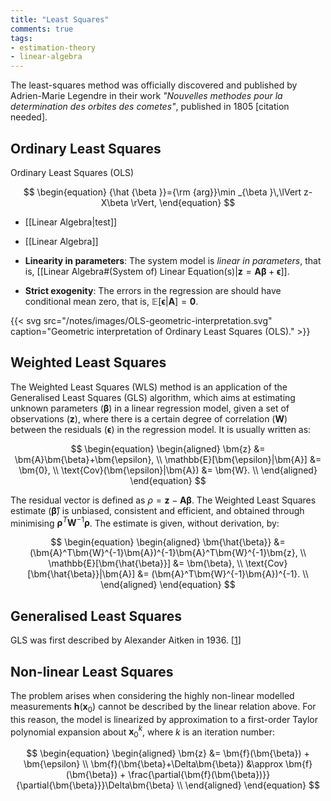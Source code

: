 ```yaml
---
title: "Least Squares"
comments: true
tags:
- estimation-theory
- linear-algebra
---
```


The least-squares method was officially discovered and published by Adrien-Marie
Legendre in their work _"Nouvelles methodes pour la determination des orbites
des cometes"_, published in 1805 \[citation needed\].

## Ordinary Least Squares

Ordinary Least Squares (OLS)

$$
\begin{equation}
    {\hat {\beta }}={\rm {arg}}\min _{\beta }\,\lVert z-X\beta \rVert,
\end{equation}
$$

- [[Linear Algebra|test]]
- [[Linear Algebra]]

- **Linearity in parameters**: The system model is _linear in
  parameters_, that is, [[Linear Algebra#(System of) Linear Equation(s)|$\bm{z} = \bm{A}\bm{\beta}+\bm{\epsilon}$]].
- **Strict exogenity**: The errors in the regression are should have conditional mean
  zero, that is, $\mathbb{E}[\bm{\epsilon}|\bm{A}] = \bm{0}$.

{{< svg src="/notes/images/OLS-geometric-interpretation.svg" caption="Geometric interpretation of Ordinary Least Squares (OLS)." >}}

## Weighted Least Squares

The Weighted Least Squares (WLS) method is an application of the
Generalised Least Squares (GLS) algorithm, which aims at
estimating unknown parameters ($\bm{\beta}$) in a linear regression model, given a
set of observations ($\bm{z}$), where there is a certain degree of correlation
($\bm{W}$) between the residuals ($\bm{\epsilon}$) in the regression model. It
is usually written as:

$$
\begin{equation}
    \begin{aligned}
        \bm{z} &= \bm{A}\bm{\beta}+\bm{\epsilon}, \\
        \mathbb{E}[\bm{\epsilon}|\bm{A}] &= \bm{0}, \\
        \text{Cov}(\bm{\epsilon}|\bm{A}) &= \bm{W}. \\
    \end{aligned}
\end{equation}
$$

The residual vector is defined as $\rho=\bm{z}-\bm{A}\bm{\beta}$. The Weighted
Least Squares estimate ($\bm{\hat{\beta}}$) is unbiased, consistent and
efficient, and obtained through minimising $\bm{\rho}^T\bm{W}^{-1}\bm{\rho}$. The
estimate is given, without derivation, by:

$$
\begin{equation}
    \begin{aligned}
        \bm{\hat{\beta}} &= (\bm{A}^T\bm{W}^{-1}\bm{A})^{-1}\bm{A}^T\bm{W}^{-1}\bm{z}, \\
        \mathbb{E}[\bm{\hat{\beta}}] &= \bm{\beta}, \\
        \text{Cov}[\bm{\hat{\beta}}|\bm{A}] &= (\bm{A}^T\bm{W}^{-1}\bm{A})^{-1}. \\
    \end{aligned}
\end{equation}
$$

## Generalised Least Squares

GLS was first described by Alexander Aitken in 1936. \[[1](https://en.wikipedia.org/wiki/Generalized_least_squares#cite_note-1)\]

## Non-linear Least Squares

The problem arises when considering the highly non-linear modelled measurements
$\bm{h}(\bm{x}_0)$ cannot be described by the linear relation above. For this
reason, the model is linearized by approximation to a first-order Taylor
polynomial expansion about $\bm{x}_0^k$, where $k$ is an iteration number:

$$
\begin{equation}
    \begin{aligned}
        \bm{z}                              &=        \bm{f}(\bm{\beta}) + \bm{\epsilon}                                                              \\
        \bm{f}(\bm{\beta}+\Delta\bm{\beta}) &\approx  \bm{f}(\bm{\beta}) + \frac{\partial{\bm{f}(\bm{\beta})}}{\partial{\bm{\beta}}}\Delta\bm{\beta}  \\
    \end{aligned}
\end{equation}
$$

